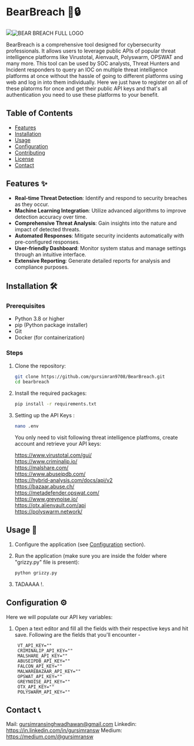 # BearBreach 🐻🔒

![](path_to_your_logo_image.png)![BEAR BREACH FULL LOGO](https://github.com/gursimran9708/BearBreach/assets/82988478/5db213e4-1b28-4972-bd92-292954fde91f)


BearBreach is a comprehensive tool designed for cybersecurity professionals. It allows users to leverage public APIs of popular threat intelligence platforms like Virustotal, Aienvault, Polyswarm, OPSWAT and many more. This tool can be used by SOC analysts, Threat Hunters and Incident responders to query an IOC on multiple threat intelligence platforms at once without the hassle of going to different platforms using web and log in into them individually. Here we just have to register on all of these platorms for once and get their public API keys and that's all authentication you need to use these platforms to your benefit.

## Table of Contents

- [Features](#features)
- [Installation](#installation)
- [Usage](#usage)
- [Configuration](#configuration)
- [Contributing](#contributing)
- [License](#license)
- [Contact](#contact)

## Features ✨

- **Real-time Threat Detection**: Identify and respond to security breaches as they occur.
- **Machine Learning Integration**: Utilize advanced algorithms to improve detection accuracy over time.
- **Comprehensive Threat Analysis**: Gain insights into the nature and impact of detected threats.
- **Automated Responses**: Mitigate security incidents automatically with pre-configured responses.
- **User-friendly Dashboard**: Monitor system status and manage settings through an intuitive interface.
- **Extensive Reporting**: Generate detailed reports for analysis and compliance purposes.

## Installation 🛠️

### Prerequisites

- Python 3.8 or higher
- pip (Python package installer)
- Git
- Docker (for containerization)

### Steps

1. Clone the repository:

    ```bash
    git clone https://github.com/gursimran9708/BearBreach.git
    cd bearbreach
    ```

2. Install the required packages:

    ```bash
    pip install -r requirements.txt
    ```
    
3. Setting up the API Keys :

    ```bash
    nano .env 
    ```
    You only need to visit following threat intelligence platfroms, create account and retrieve your API keys:
   
    https://www.virustotal.com/gui/         
    https://www.criminalip.io/              
    https://malshare.com/                                        
    https://www.abuseipdb.com/                                       
    https://hybrid-analysis.com/docs/api/v2                                       
    https://bazaar.abuse.ch/                                       
    https://metadefender.opswat.com/                                       
    https://www.greynoise.io/                                        
    https://otx.alienvault.com/api                                        
    https://polyswarm.network/
                                    
## Usage 🚀

1. Configure the application (see [Configuration](#configuration) section).
2. Run the application (make sure you are inside the folder where "grizzy.py" file is present):

    ```bash
    python grizzy.py
    ```

3. TADAAAA !.

## Configuration ⚙️

Here we will populate our API key variables:

1. Open a text editor and fill all the fields with their respective keys and hit save.
   Following are the fields that you'll encounter -

        VT_API_KEY=""
        CRIMINALIP_API_KEY=""
        MALSHARE_API_KEY=""
        ABUSEIPDB_API_KEY=""
        FALCON_API_KEY=""
        MALWAREBAZAAR_API_KEY=""
        OPSWAT_API_KEY=""
        GREYNOISE_API_KEY=""
        OTX_API_KEY=""
        POLYSWARM_API_KEY=""

## Contact 📞
Mail: gursimransinghwadhawan@gmail.com
Linkedin: https://in.linkedin.com/in/gursimransw
Medium: https://medium.com/@gursimransw
